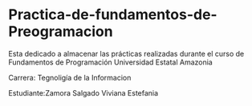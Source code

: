 # Practica-de-fundamentos-de-Preogramacion
Esta dedicado a almacenar las prácticas realizadas durante el curso de Fundamentos de Programación
Universidad Estatal Amazonia

Carrera: Tegnoligía de la Informacion

Estudiante:Zamora Salgado Viviana Estefania
